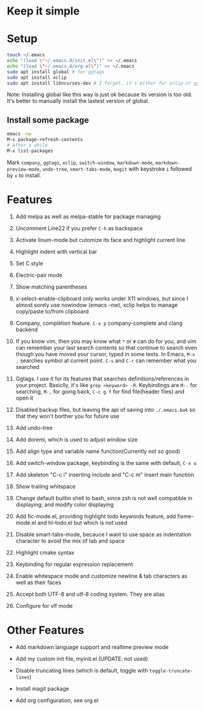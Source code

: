 # Keep it simple

# Setup

```bash
touch ~/.emacs
echo "(load \"~/.emacs.d/init.el\")" >> ~/.emacs
echo "(load \"~/.emacs.d/org.el\")" >> ~/.emacs
sudo apt install global # for ggtags
sudo apt install xclip
sudo apt install libncurses-dev # I forget, it's either for xclip or ggtags (install from source)
```
Note: Installing global like this way is just ok because its version is too old. It's better to manually install the lastest version of global.

## Install some package

```bash
emacs -nw
M-x package-refresh-contents
# After a while
M-x list-packages
```

Mark `company`, `ggtags`, `xclip`, `switch-window`, `markdown-mode`, `markdown-preview-mode`, `undo-tree`, `smart-tabs-mode`, `magit` with keystroke `i` followed by `x` to install.

# Features

1. Add melpa as well as melpa-stable for package managing

2. Uncomment Line22 if you prefer `C-h` as backspace

3. Activate linum-mode but cutomize its face and highlight current line

4. Highlight indent with vertical bar

5. Set C style

6. Electric-pair mode

7. Show matching parentheses

8. x-select-enable-clipboard only works under X11 windows, but since I almost sorely use nowindow (emacs -nw), xclip helps to manage copy/paste to/from clipboard

9. Company, completion feature. `C-x p` company-complete and clang backend

10. If you know vim, then you may know what `*` or `#` can do for you, and vim can remember your last search contents so that continue to search even though you have moved your cursor, typed in some texts. In Emacs, `M-s .` searches symbol at current point. `C-s` and `C-r` can remember what you searched

11. Ggtags. I use it for its features that searches definitions/references in your project. Basiclly, it's like `grep <keyword> -R`. Keybindings are `M-.` for searching, `M-,` for going back, `C-c g f` for find file(header files) and open it

12. Disabled backup files, but leaving the api of saving into `./.emacs.bak` so that they won't borther you for future use

13. Add undo-tree

14. Add doremi, which is used to adjust window size

15. Add align type and variable name function(Currently not so good)

16. Add switch-window package, keybinding is the same with default, `C-x o`

17. Add skeleton "C-c i" inserting include and "C-c m" insert main function

18. Show trailing whitspace

19. Change default builtin shell to bash, since zsh is not well compatible in displaying; and modify color displaying

20. Add fic-mode.el, providing highlight todo keywords feature, add fixme-mode.el and hl-todo.el but which is not used

21. Disable smart-tabs-mode, becauce I want to use space as indentation character to avoid the mix of tab and space

22. Highlight cmake syntax

23. Keybinding for regular expression replacement

24. Enable whitespace mode and customize newline & tab characters as well as their faces

25. Accept both UTF-8 and utf-8 coding system. They are alias

26. Configure for vlf mode

# Other Features

- Add markdown language support and realtime preview mode

- Add my custom init file, myinit.el (UPDATE: not used)

- Disable truncating lines (which is default, toggle with `toggle-truncate-lines`)

- Install magit package

- Add org configuration, see org.el
